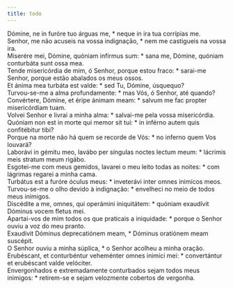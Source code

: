 ```yaml
---
title: todo
---
```

<div class="dropcap text-justify">Dómine, ne in furóre tuo árguas me, * neque in ira tua corrípias me.</div>
<div class="dropcap text-justify">Senhor, me não acuseis na vossa indignação, * nem me castigueis na vossa ira.</div>
<div class="text-justify">Miserére mei, Dómine, quóniam infírmus sum: * sana me, Dómine, quóniam conturbáta sunt ossa mea.</div>
<div class="text-justify">Tende misericórdia de mim, ó Senhor, porque estou fraco: * sarai-me Senhor, porque estão abalados os meus ossos.</div>
<div class="text-justify">Et ánima mea turbáta est valde: * sed Tu, Dómine, úsquequo?</div>
<div class="text-justify">Turvou-se-me a alma profundamente: * mas Vós, ó Senhor, até quando?</div>
<div class="text-justify">Convértere, Dómine, et éripe ánimam meam: * salvum me fac propter misericórdiam tuam.</div>
<div class="text-justify">Volvei Senhor e livrai a minha alma: * salvai-me pela vossa misericórdia.</div>
<div class="text-justify">Quóniam non est in morte qui memor sit tui: * in inférno autem quis confitébitur tibi?</div>
<div class="text-justify">Porque na morte não há quem se recorde de Vós: * no inferno quem Vos louvará?</div>
<div class="text-justify">Laborávi in gémitu meo, lavábo per síngulas noctes lectum meum: * lácrimis meis stratum meum rigábo.</div>
<div class="text-justify">Esgotei-me com meus gemidos, lavarei o meu leito todas as noites: * com lágrimas regarei a minha cama.</div>
<div class="text-justify">Turbátus est a furóre óculus meus: * inveterávi inter omnes inimícos meos.</div>
<div class="text-justify">Turvou-se-me o olho devido à indignação: * envelheci no meio de todos meus inimigos.</div>
<div class="text-justify">Discédite a me, omnes, qui operámini iniquitátem: * quóniam exaudívit Dóminus vocem fletus mei.</div>
<div class="text-justify">Apartai-vos de mim todos os que praticais a iniquidade: * porque o Senhor ouviu a voz do meu pranto.</div>
<div class="text-justify">Exaudívit Dóminus deprecatiónem meam, * Dóminus oratiónem meam suscépit.</div>
<div class="text-justify">O Senhor ouviu a minha súplica, * o Senhor acolheu a minha oração.</div>
<div class="text-justify">Erubéscant, et conturbéntur veheménter omnes inimíci mei: * convertántur et erubéscant valde velóciter.</div>
<div class="text-justify">Envergonhados e extremadamente conturbados sejam todos meus inimigos: * retirem-se e sejam velozmente cobertos de vergonha.</div>